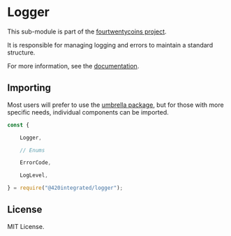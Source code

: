 Logger
======

This sub-module is part of the [fourtwentycoins project](https://github.com/420integrated/fourtwentycoins.js).

It is responsible for managing logging and errors to maintain a standard
structure.

For more information, see the [documentation](https://420integrated.com/wiki/v5/api/utils/logger/).

Importing
---------

Most users will prefer to use the [umbrella package](https://www.npmjs.com/package/fourtwentycoins ),
but for those with more specific needs, individual components can be imported.

```javascript
const {

    Logger,

    // Enums

    ErrorCode,

    LogLevel,

} = require("@420integrated/logger");
```


License
-------

MIT License.

